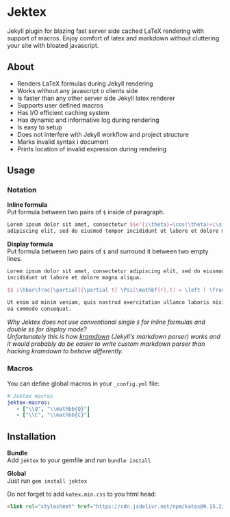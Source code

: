 # Jektex
Jekyll plugin for blazing fast server side cached LaTeX rendering with support of macros.
Enjoy comfort of latex and markdown without cluttering your site with bloated javascript.

## About
- Renders LaTeX formulas during Jekyll rendering
- Works without any javascript o clients side
- Is faster than any other server side Jekyll latex renderer
- Supports user defined macros
- Has I/O efficient caching system
- Has dynamic and informative log during rendering
- Is easy to setup
- Does not interfere with Jekyll workflow and project structure
- Marks invalid syntax i document
- Prints location of invalid expression during rendering

## Usage

### Notation
**Inline formula**  
Put formula between two pairs of `$` inside of paragraph.

```latex
Lorem ipsum dolor sit amet, consectetur $$e^{i\theta}=\cos(\theta)+i\sin(\theta)$$
adipiscing elit, sed do eiusmod tempor incididunt ut labore et dolore magna aliqua.
```

**Display formula**  
Put formula between two pairs of `$` and surround it between two empty lines.
```latex
Lorem ipsum dolor sit amet, consectetur adipiscing elit, sed do eiusmod tempor 
incididunt ut labore et dolore magna aliqua.

$$ i\hbar\frac{\partial}{\partial t} \Psi(\mathbf{r},t) = \left [ \frac{-\hbar^2}{2\mu}\nabla^2 + V(\mathbf{r},t)\right ] \Psi(\mathbf{r},t) $$

Ut enim ad minim veniam, quis nostrud exercitation ullamco laboris nisi ut aliquip ex
ea commodo consequat.
```

_Why Jektex does not use conventional single `$` for inline formulas and double `$$` for
display mode?  
Unfortunately this is how [kramdown](https://kramdown.gettalong.org/) 
(Jekyll's markdown parser) works and it would probably do be easier to write custom 
markdown parser than hacking kramdown to behave differently._

### Macros
You can define global macros in your `_config.yml` file:
```yaml
# Jektex macros
jektex-macros:
   - ["\\Q", "\\mathbb{Q}"]
   - ["\\C", "\\mathbb{C}"]
```

## Installation
**Bundle**  
Add `jektex` to your gemfile and run `bundle install`

**Global**  
Just run `gem install jektex`

Do not forget to add `katex.min.css` to you html head:
```html
<link rel="stylesheet" href="https://cdn.jsdelivr.net/npm/katex@0.15.2/dist/katex.min.css" integrity="sha384-MlJdn/WNKDGXveldHDdyRP1R4CTHr3FeuDNfhsLPYrq2t0UBkUdK2jyTnXPEK1NQ" crossorigin="anonymous">
```

